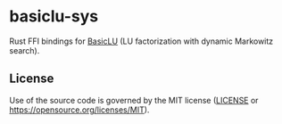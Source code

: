 # basiclu-sys

Rust FFI bindings for [BasicLU](https://github.com/ERGO-Code/basiclu)
(LU factorization with dynamic Markowitz search).

## License

Use of the source code is governed by the MIT license
([LICENSE](LICENSE) or https://opensource.org/licenses/MIT).